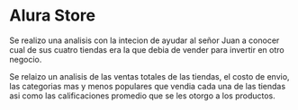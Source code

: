 # Alura Store

Se realizo una analisis con la intecion de ayudar al señor Juan a conocer cual de sus cuatro tiendas era la que debia de vender para invertir en otro negocio.

Se relaizo un analisis de las ventas totales de las tiendas, el costo de envio, las categorias mas y menos populares que vendia cada una de las tiendas asi como las calificaciones promedio que se les otorgo a los productos.

